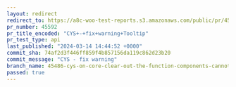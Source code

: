 ```yaml
---
layout: redirect
redirect_to: https://a8c-woo-test-reports.s3.amazonaws.com/public/pr/45592/api/index.html
pr_number: 45592
pr_title_encoded: "CYS+-+fix+warning+Tooltip"
pr_test_type: api
last_published: "2024-03-14 14:44:52 +0000"
commit_sha: 74af2d3f446ff859f4b857156da119c862d23b20
commit_message: "CYS - fix warning"
branch_name: 45486-cys-on-core-clear-out-the-function-components-cannot-be-given-refs-error-whenever-switching-headers
passed: true
---
```

